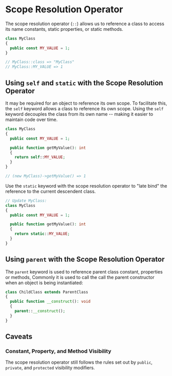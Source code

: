 # Scope Resolution Operator

The scope resolution operator (`::`) allows us to reference a class to access its name constants, static properties, or static methods.

```php
class MyClass
{
  public const MY_VALUE = 1;
}

// MyClass::class => "MyClass"
// MyClass::MY_VALUE => 1
```

## Using `self` and `static` with the Scope Resolution Operator

It may be required for an object to reference its own scope. To facilitate this, the `self` keyword allows a class to reference its own scope. Using the `self` keyword decouples the class from its own name -- making it easier to maintain code over time.

```php
class MyClass
{
  public const MY_VALUE = 1;

  public function getMyValue(): int
  {
    return self::MY_VALUE;
  }
}

// (new MyClass)->getMyValue() => 1
```

Use the `static` keyword with the scope resolution operator to "late bind" the reference to the current descendent class.

```php
// Update MyClass:
class MyClass
{
  public const MY_VALUE = 1;

  public function getMyValue(): int
  {
    return static::MY_VALUE;
  }
}
```

## Using `parent` with the Scope Resolution Operator

The `parent` keyword is used to reference parent class constant, properties or methods, Commonly it is used to call the call the parent constructor when an object is being instantiated:

```php
class ChildClass extends ParentClass
{
  public function __construct(): void
  {
    parent::__construct();
  }
}
```

## Caveats

### Constant, Property, and Method Visibility

The scope resolution operator still follows the rules set out by `public`, `private`, and `protected` visibility modifiers.
